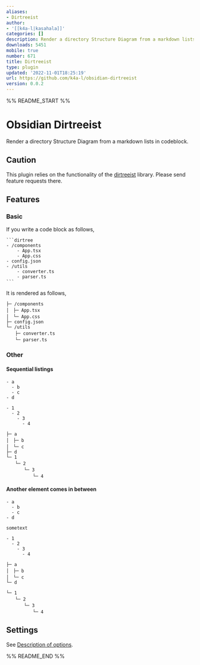 ```yaml
---
aliases:
- Dirtreeist
author:
- '[[k4a-l|kasahala]]'
categories: []
description: Render a directory Structure Diagram from a markdown lists in codeblock.
downloads: 5451
mobile: true
number: 671
title: Dirtreeist
type: plugin
updated: '2022-11-01T18:25:19'
url: https://github.com/k4a-l/obsidian-dirtreeist
version: 0.0.2
---
```


%% README_START %%

# Obsidian Dirtreeist

Render a directory Structure Diagram from a markdown lists in codeblock.


## Caution
This plugin relies on the functionality of the [dirtreeist](https://github.com/k4a-l/dirtreeist) library. Please send feature requests there.


## Features


### Basic

If you write a code block as follows,
````
```dirtree
- /components
	- App.tsx
	- App.css
- config.json
- /utils
	- converter.ts
	- parser.ts
```
````

It is rendered as follows,
```
├─ /components
│　├─ App.tsx
│　└─ App.css
├─ config.json
└─ /utils
　　├─ converter.ts
　　└─ parser.ts
```

### Other
#### Sequential listings

```
- a
  - b
  - c
- d

- 1
  - 2
    - 3
      - 4
```

```
├─ a
│　├─ b
│　└─ c
├─ d
└─ 1
　　└─ 2
　　　　└─ 3
　　　　　　└─ 4
```



#### Another element comes in between

```
- a
  - b
  - c
- d

sometext

- 1
  - 2
    - 3
      - 4
```

```
├─ a
│　├─ b
│　└─ c
└─ d

└─ 1
　　└─ 2
　　　　└─ 3
　　　　　　└─ 4
```


## Settings

See [Description of options](https://github.com/k4a-l/dirtreeist#description-of-options).

%% README_END %%
